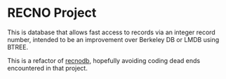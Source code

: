 # RECNO Project

This is database that allows fast access to records via an integer record number,
intended to be an improvement over Berkeley DB or LMDB using BTREE.

This is a refactor of [recnodb](https://www.github.com/cjungmann/recnodb.git),
hopefully avoiding coding dead ends encountered in that project.
